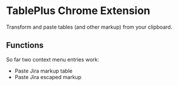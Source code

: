 # TablePlus Chrome Extension

Transform and paste tables (and other markup) from your clipboard.

## Functions

So far two context menu entries work:

- Paste Jira markup table
- Paste Jira escaped markup

